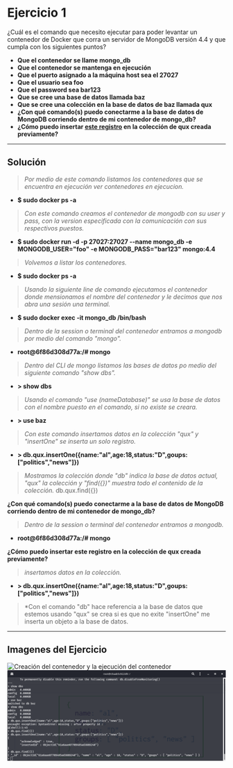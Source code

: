 # Ejercicio 1
¿Cuál es el comando que necesito ejecutar para poder levantar un contenedor de Docker que corra un servidor de MongoDB versión 4.4 y que cumpla con los siguientes puntos?
- **Que el contenedor se llame mongo_db**
- **Que el contenedor se mantenga en ejecución**
- **Que el puerto asignado a la máquina host sea el 27027**
- **Que el usuario sea foo**
- **Que el password sea bar123**
- **Que se cree una base de datos llamada baz**
- **Que se cree una colección en la base de datos de baz llamada qux**
- **¿Con qué comando(s) puedo conectarme a la base de datos de MongoDB corriendo      dentro de mi contenedor de mongo_db?**
- **¿Cómo puedo insertar [este registro](https://github.com/AnhellO/DAS_Sistemas/blob/development/Ago-Dic-2021/Pr%C3%A1cticas/2do%20Parcial/Pr%C3%A1ctica%202/mongodb-registro.png) en la colección de qux creada previamente?**
___
## Solución ##
>*Por medio de este comando listamos los contenedores que se encuentra en ejecución ver contenedores en ejecucion.*
- **$ sudo docker ps -a**

>*Con este comando creamos el contenedor de mongodb con su user y pass, con la version especificada con la comunicación con sus respectivos puestos.*
- **$ sudo docker run -d -p 27027:27027 --name mongo_db -e MONGODB_USER="foo" -e MONGODB_PASS="bar123" mongo:4.4**

>*Volvemos a listar los contenedores.*
- **$ sudo docker ps -a**

>*Usando la siguiente line de comando ejecutamos el contenedor donde mensionamos el nombre del contenedor y le decimos que nos abra una sesión una terminal.*
- **$ sudo docker exec -it mongo_db /bin/bash**

>*Dentro de la session o terminal del contenedor entramos a mongodb por medio del comando "mongo".*
- **root@6f86d308d77a:/# mongo**

>*Dentro del CLI de mongo listamos las bases de datos po medio del siguiente comando "show dbs".*
- **> show dbs**

>*Usando el comando "use (nameDatabase)" se usa la base de datos con el nombre puesto en el comando, si no existe se creara.*
- **> use baz**

>*Con este comando insertamos datos en la colección "qux" y "insertOne" se inserta un solo registro.*
- **> db.qux.insertOne({name:"al",age:18,status:"D",goups:["politics","news"]})**

>*Mostramos la colección donde "db" indica la base de datos actual, "qux" la colección y "find({})" muestra todo el contenido de la colección.*
> db.qux.find({})

**¿Con qué comando(s) puedo conectarme a la base de datos de MongoDB corriendo dentro de mi contenedor de mongo_db?**
> *Dentro de la session o terminal del contenedor entramos a mongodb.*
- **root@6f86d308d77a:/# mongo**

**¿Cómo puedo insertar este registro en la colección de qux creada previamente?**
>*insertamos datos en la colección.*

- **> db.qux.insertOne({name:"al",age:18,status:"D",goups:["politics","news"]})**

>*Con el comando "db" hace referencia a la base de datos que estemos usando "qux" se crea si es que no exite "insertOne" me inserta un objeto a la base de datos.
___
## Imagenes del Ejercicio ##
![Creación del contenedor y la ejecución del contenedor](1.1.png)
![Iniciando los comandos de la base de datos](3.3.png)


